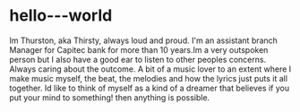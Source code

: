 # hello---world
Im Thurston, aka Thirsty, always loud and proud. I'm an assistant branch Manager for Capitec bank for more than 10 years.Im a very outspoken person but I also have a good ear to listen to other peoples concerns. Always caring about the outcome. A bit of a music lover to an extent where I make music myself, the beat, the melodies and how the lyrics just puts it all together. Id like to think of myself as a kind of a dreamer that believes if you put your mind to something! then anything is possible.
